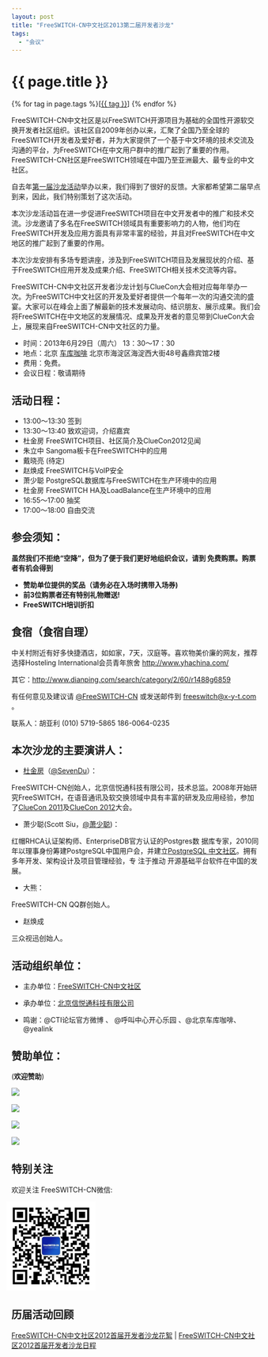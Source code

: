 ```yaml
---
layout: post
title: "FreeSWITCH-CN中文社区2013第二届开发者沙龙"
tags:
  - "会议"
---
```


# {{ page.title }}

<div class="tags">
{% for tag in page.tags %}[<a class="tag" href="/tags.html#{{ tag }}">{{ tag }}</a>] {% endfor %}
</div>


FreeSWITCH-CN中文社区是以FreeSWITCH开源项目为基础的全国性开源软交换开发者社区组织。该社区自2009年创办以来，汇聚了全国乃至全球的FreeSWITCH开发者及爱好者，并为大家提供了一个基于中文环境的技术交流及沟通的平台，为FreeSWITCH在中文用户群中的推广起到了重要的作用。FreeSWITCH-CN社区是FreeSWITCH领域在中国乃至亚洲最大、最专业的中文社区。

自去年[第一届沙龙活动](http://www.freeswitch.org.cn/2012/04/16/freeswitchcnzhong-wen-she-qu-2012shou-jie-kai-fa-zhe-sha-long.html)举办以来，我们得到了很好的反馈。大家都希望第二届早点到来，因此，我们特别策划了这次活动。

本次沙龙活动旨在进一步促进FreeSWITCH项目在中文开发者中的推广和技术交流。沙龙邀请了多名在FreeSWITCH领域具有重要影响力的人物，他们均在FreeSWITCH开发及应用方面具有非常丰富的经验，并且对FreeSWITCH在中文地区的推广起到了重要的作用。

本次沙龙安排有多场专题讲座，涉及到FreeSWITCH项目及发展现状的介绍、基于FreeSWITCH应用开发及成果介绍、FreeSWITCH相关技术交流等内容。

FreeSWITCH-CN中文社区开发者沙龙计划与ClueCon大会相对应每年举办一次。为FreeSWITCH中文社区的开发及爱好者提供一个每年一次的沟通交流的盛宴。大家可以在峰会上面了解最新的技术发展动向、结识朋友、展示成果。我们会将FreeSWITCH在中文地区的发展情况、成果及开发者的意见带到ClueCon大会上，展现来自FreeSWITCH-CN中文社区的力量。

* 时间：2013年6月29日（周六）  13：30～17：30
* 地点：北京 [车库咖啡](http://www.chekucafe.com/) 北京市海淀区海淀西大街48号鑫鼎宾馆2楼
* 费用：免费。
* 会议日程：敬请期待

## 活动日程：

* 13:00～13:30   签到
* 13:30～13:40   致欢迎词，介绍嘉宾
* 杜金房 FreeSWITCH项目、社区简介及ClueCon2012见闻
* 朱立中 Sangoma板卡在FreeSWITCH中的应用
* 戴晓亮 (待定)
* 赵焕成 FreeSWITCH与VoIP安全
* 萧少聪 PostgreSQL数据库与FreeSWITCH在生产环境中的应用
* 杜金房 FreeSWITCH HA及LoadBalance在生产环境中的应用
* 16:55～17:00   抽奖
* 17:00～18:00   自由交流


## 参会须知： 

<strong>
虽然我们不拒绝“空降”，但为了便于我们更好地组织会议，请到 <http://freeswitch-cn-2013.eventbrite.com/> 免费购票。购票者有机会得到

* 赞助单位提供的奖品（请务必在入场时携带入场券)
* 前3位购票者还有特别礼物赠送!
* FreeSWITCH培训折扣
</strong>

## 食宿（食宿自理）

中关村附近有好多快捷酒店，如如家，7天，汉庭等。喜欢物美价廉的网友，推荐选择Hosteling International会员青年旅舍 <http://www.yhachina.com/>

其它：<http://www.dianping.com/search/category/2/60/r1488g6859>


有任何意见及建议请 [@FreeSWITCH-CN](http://weibo.com/freeswitchcn) 或发送邮件到 freeswitch@x-y-t.com 。

联系人：胡亚利 (010) 5719-5865 186-0064-0235

## 本次沙龙的主要演讲人：

* [杜金房](http://about.me/dujinfang)（[@SevenDu](http://weibo.com/dujinfang)）：

FreeSWITCH-CN创始人，北京信悦通科技有限公司，技术总监。2008年开始研究FreeSWITCH，在语音通讯及软交换领域中具有丰富的研发及应用经验，参加了[ClueCon 2011](http://www.cluecon.com/2011/)及[ClueCon 2012](http://www.cluecon.com/2011/)大会。

* 萧少聪(Scott Siu，[@萧少聪](http://www.weibo.com/scottsiu))：

红帽RHCA认证架构师、EnterpriseDB官方认证的Postgres数 据库专家，2010同年以理事身份筹建PostgreSQL中国用户会，并建立[PostgreSQL 中文社区](http://www.postgres.org.cn)。拥有多年开发、架构设计及项目管理经验，专 注于推动 开源基础平台软件在中国的发展。

* 大熊：

FreeSWITCH-CN QQ群创始人。

* 赵焕成

三众视迅创始人。


## 活动组织单位：

* 主办单位：[FreeSWITCH-CN中文社区](http://www.freeswitch.org.cn)

* 承办单位：[北京信悦通科技有限公司](http://x-y-t.com)

* 鸣谢：@CTI论坛官方微博 、 @呼叫中心开心乐园 、@北京车库咖啡、@yealink

## 赞助单位：

(<strong>欢迎赞助</strong>)

<a href="http://x-y-t.com" target="_blank"><img src="http://x-y-t.com/images/logo.jpg" height="96"></img></a>

<a href="http://yealink.com" target="_blank"><img src="http://yealink.com/Public/Front/images/logo.gif" height="96"></img></a>

<a href="http://www.hiastar.com" target="_blank"><img src="http://www.sangoma.com/wp-content/uploads/2012/12/logo.gif"></img></a><br>

<a href="http://www.dinstar.com"><img src="http://www.dinstar.com/img/logo2.png"></a>

## 特别关注

欢迎关注 FreeSWITCH-CN微信:<br>

<img src="/images/qrcode_for_FreeSWITCH-CN-wechat.jpg" width="180" height="180" style="margin-left:-10px"/>


## 历届活动回顾

[FreeSWITCH-CN中文社区2012首届开发者沙龙花絮](http://www.freeswitch.org.cn/2012/06/18/freeswitchcnzhong-wen-she-qu-2012shou-jie-kai-fa-zhe-sha-long-hua-xu.html)
|
[FreeSWITCH-CN中文社区2012首届开发者沙龙日程](http://www.freeswitch.org.cn/2012/04/16/freeswitchcnzhong-wen-she-qu-2012shou-jie-kai-fa-zhe-sha-long.html)

